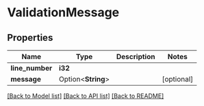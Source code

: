 # ValidationMessage

## Properties

Name | Type | Description | Notes
------------ | ------------- | ------------- | -------------
**line_number** | **i32** |  | 
**message** | Option<**String**> |  | [optional]

[[Back to Model list]](../README.md#documentation-for-models) [[Back to API list]](../README.md#documentation-for-api-endpoints) [[Back to README]](../README.md)


